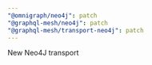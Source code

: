 ```yaml
---
"@omnigraph/neo4j": patch
"@graphql-mesh/neo4j": patch
"@graphql-mesh/transport-neo4j": patch
---
```


New Neo4J transport
